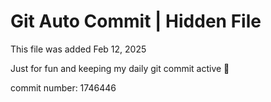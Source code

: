 # Git Auto Commit | Hidden File

This file was added Feb 12, 2025

Just for fun and keeping my daily git commit active 🤪

commit number: 1746446
